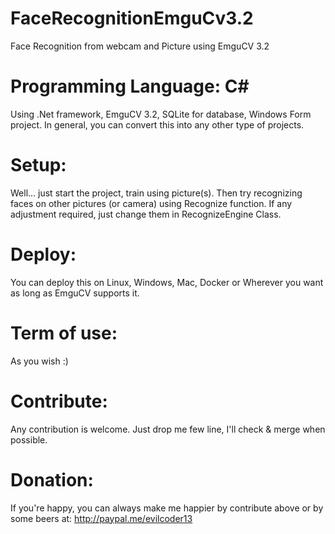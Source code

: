 # FaceRecognitionEmguCv3.2
Face Recognition from webcam and Picture using EmguCV 3.2

# Programming Language: C#
Using .Net framework, EmguCV 3.2, SQLite for database, Windows Form project. In general, you can convert this into any other type of projects.

# Setup:
Well... just start the project, train using picture(s). Then try recognizing faces on other pictures (or camera) using Recognize function. If any adjustment required, just change them in RecognizeEngine Class.

# Deploy:
You can deploy this on Linux, Windows, Mac, Docker or Wherever you want as long as EmguCV supports it.

# Term of use:
As you wish :)

# Contribute:
Any contribution is welcome. Just drop me few line, I'll check & merge when possible.

# Donation:
If you're happy, you can always make me happier by contribute above or by some beers at: http://paypal.me/evilcoder13
